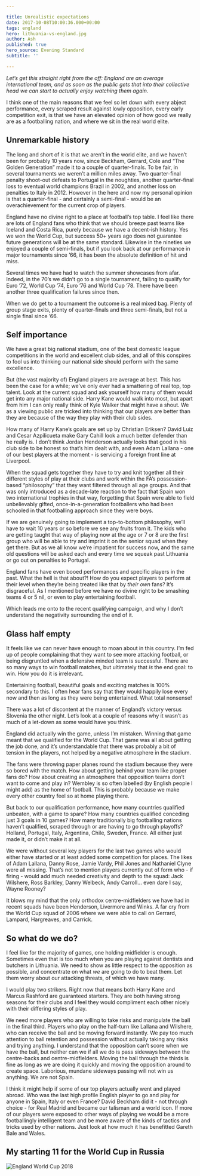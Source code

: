 ```yaml
---

title: Unrealistic expectations
date: 2017-10-08T10:00:36.000+00:00
tags: england
hero: lithuania-vs-england.jpg
author: Ash
published: true
hero_source: Evening Standard
subtitle: ''

---
```

_Let’s get this straight right from the off: England are an average international team, and as soon as the public gets that into their collective head we can start to actually enjoy watching them again._

I think one of the main reasons that we feel so let down with every abject performance, every scraped result against lowly opposition, every early competition exit, is that we have an elevated opinion of how good we really are as a footballing nation, and where we sit in the real world elite.

## Unremarkable history

The long and short of it is that we aren’t in the world elite, and we haven’t been for probably 10 years now, since Beckham, Gerrard, Cole and “The Golden Generation” made it to a couple of quarter-finals. To be fair, in several tournaments we weren’t a million miles away. Two quarter-final penalty shoot-out defeats to Portugal in the noughties, another quarter-final loss to eventual world champions Brazil in 2002, and another loss on penalties to Italy in 2012. However in the here and now my personal opinion is that a quarter-final - and certainly a semi-final - would be an overachievement for the current crop of players.

England have no divine right to a place at football’s top table. I feel like there are lots of England fans who think that we should breeze past teams like Iceland and Costa Rica, purely because we have a decent-ish history. Yes we won the World Cup, but success 50+ years ago does not guarantee future generations will be at the same standard. Likewise in the nineties we enjoyed a couple of semi-finals, but if you look back at our performance in major tournaments since ’66, it has been the absolute definition of hit and miss.

Several times we have had to watch the summer showcases from afar. Indeed, in the 70’s we didn’t go to a single tournament, failing to qualify for Euro ’72, World Cup ’74, Euro ’76 and World Cup ’78. There have been another three qualification failures since then.

When we do get to a tournament the outcome is a real mixed bag. Plenty of group stage exits, plenty of quarter-finals and three semi-finals, but not a single final since ’66.

## Self importance

We have a great big national stadium, one of the best domestic league competitions in the world and excellent club sides, and all of this conspires to fool us into thinking our national side should perform with the same excellence.

But (the vast majority of) England players are average at best. This has been the case for a while; we’ve only ever had a smattering of real top, top talent. Look at the current squad and ask yourself how many of them would get into any major national side. Harry Kane would walk into most, but apart from him I can only really think of Kyle Walker that might have a shout. We as a viewing public are tricked into thinking that our players are better than they are because of the way they play with their club sides.

How many of Harry Kane’s goals are set up by Christian Eriksen? David Luiz and Cesar Azpilicueta make Gary Cahill look a much better defender than he really is. I don’t think Jordan Henderson actually looks that good in his club side to be honest so that’s him dealt with, and even Adam Lallana - one of our best players at the moment - is servicing a foreign front line at Liverpool.

When the squad gets together they have to try and knit together all their different styles of play at their clubs and work within the FA’s possession-based “philosophy” that they want filtered through all age groups. And that was only introduced as a decade-late reaction to the fact that Spain won two international trophies in that way, forgetting that Spain were able to field unbelievably gifted, once-in-a-generation footballers who had been schooled in that footballing approach since they were boys.

If we are genuinely going to implement a top-to-bottom philosophy, we’ll have to wait 10 years or so before we see any fruits from it. The kids who are getting taught that way of playing now at the age or 7 or 8 are the first group who will be able to try and imprint it on the senior squad when they get there. But as we all know we’re impatient for success now, and the same old questions will be asked each and every time we squeak past Lithuania or go out on penalties to Portugal.

England fans have even booed performances and specific players in the past. What the hell is that about?! How do you expect players to perform at their level when they’re being treated like that by _their own_ fans? It’s disgraceful. As I mentioned before we have no divine right to be smashing teams 4 or 5 nil, or even to play entertaining football.

Which leads me onto to the recent qualifying campaign, and why I don’t understand the negativity surrounding the end of it.

## Glass half empty

It feels like we can never have enough to moan about in this country. I’m fed up of people complaining that they want to see more attacking football, or being disgruntled when a defensive minded team is successful. There are so many ways to win football matches, but ultimately that _is_ the end goal: to win. How you do it is irrelevant.

Entertaining football, beautiful goals and exciting matches is 100% secondary to this. I often hear fans say that they would happily lose every now and then as long as they were being entertained. What total nonsense!

There was a lot of discontent at the manner of England’s victory versus Slovenia the other night. Let’s look at a couple of reasons why it wasn’t as much of a let-down as some would have you think.

England did actually win the game, unless I’m mistaken. Winning that game meant that we qualified for the World Cup. That game was all about getting the job done, and it’s understandable that there was probably a bit of tension in the players, not helped by a negative atmosphere in the stadium.

The fans were throwing paper planes round the stadium because they were so bored with the match. How about getting behind your team like proper fans do? How about creating an atmosphere that opposition teams don’t want to come and play in? Wembley is so often labelled (by English people I might add) as the home of football. This is probably because we make every other country feel so at home playing there.

But back to our qualification performance, how many countries qualified unbeaten, with a game to spare? How many countries qualified conceding just 3 goals in 10 games? How many traditionally big footballing nations haven’t qualified, scraped through or are having to go through playoffs? Holland, Portugal, Italy, Argentina, Chile, Sweden, France. All either just made it, or didn’t make it at all.

We were without several key players for the last two games who would either have started or at least added some competition for places. The likes of Adam Lallana, Danny Rose, Jamie Vardy, Phil Jones and Nathaniel Clyne were all missing. That’s not to mention players currently out of form who - if firing - would add much needed creativity and depth to the squad: Jack Wilshere, Ross Barkley, Danny Welbeck, Andy Carroll… even dare I say, Wayne Rooney?

It blows my mind that the only orthodox centre-midfielders we have had in recent squads have been Henderson, Livermore and Winks. A far cry from the World Cup squad of 2006 where we were able to call on Gerrard, Lampard, Hargreaves, and Carrick.

## So what do we do?

I feel like for the majority of games, one holding midfielder is enough. Sometimes even that is too much when you are playing against dentists and butchers in Lithuania. We need to show as little respect to the opposition as possible, and concentrate on what _we_ are going to do to beat them. Let them worry about our attacking threats, of which we have many.

I would play two strikers. Right now that means both Harry Kane and Marcus Rashford are guaranteed starters. They are both having strong seasons for their clubs and I feel they would compliment each other nicely with their differing styles of play.

We need more players who are willing to take risks and manipulate the ball in the final third. Players who play on the half-turn like Lallana and Wilshere, who can receive the ball and be moving forward instantly. We pay too much attention to ball retention and possession without actually taking any risks and trying anything. I understand that the opposition can’t score when we have the ball, but neither can we if all we do is pass sideways between the centre-backs and centre-midfielders. Moving the ball through the thirds is fine as long as we are doing it quickly and moving the opposition around to create space. Laborious, mundane sideways passing will not win us anything. We are not Spain.

I think it might help if some of our top players actually went and played abroad. Who was the last high profile English player to go and play for anyone in Spain, Italy or even France? David Beckham did it - not through choice - for Real Madrid and became our talisman and a world icon. If more of our players were exposed to other ways of playing we would be a more footballingly intelligent team and be more aware of the kinds of tactics and tricks used by other nations. Just look at how much it has benefitted Gareth Bale and Wales.

## My starting 11 for the World Cup in Russia

![England World Cup 2018](//images.contentful.com/cqlwgll2y3f0/5Q0adNfLkQOaE6maEWUw4y/dff4cf717916d64c5aa27a6cc2b00800/A81DF633-A2C5-4FD8-AA38-C68FDDBCBA3B.png)